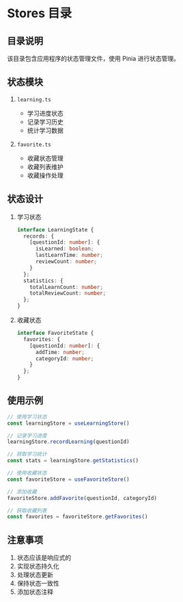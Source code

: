 # Stores 目录

## 目录说明
该目录包含应用程序的状态管理文件，使用 Pinia 进行状态管理。

## 状态模块
1. `learning.ts`
   - 学习进度状态
   - 记录学习历史
   - 统计学习数据

2. `favorite.ts`
   - 收藏状态管理
   - 收藏列表维护
   - 收藏操作处理

## 状态设计
1. 学习状态
   ```typescript
   interface LearningState {
     records: {
       [questionId: number]: {
         isLearned: boolean;
         lastLearnTime: number;
         reviewCount: number;
       }
     };
     statistics: {
       totalLearnCount: number;
       totalReviewCount: number;
     };
   }
   ```

2. 收藏状态
   ```typescript
   interface FavoriteState {
     favorites: {
       [questionId: number]: {
         addTime: number;
         categoryId: number;
       }
     };
   }
   ```

## 使用示例
```typescript
// 使用学习状态
const learningStore = useLearningStore()

// 记录学习进度
learningStore.recordLearning(questionId)

// 获取学习统计
const stats = learningStore.getStatistics()

// 使用收藏状态
const favoriteStore = useFavoriteStore()

// 添加收藏
favoriteStore.addFavorite(questionId, categoryId)

// 获取收藏列表
const favorites = favoriteStore.getFavorites()
```

## 注意事项
1. 状态应该是响应式的
2. 实现状态持久化
3. 处理状态更新
4. 保持状态一致性
5. 添加状态注释 